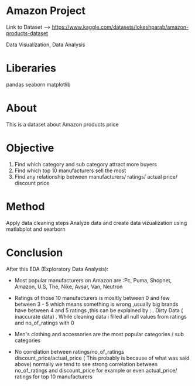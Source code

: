 # Amazon Project

Link to Dataset --> https://www.kaggle.com/datasets/lokeshparab/amazon-products-dataset

Data Visualization, Data Analysis

# Liberaries
pandas
seaborn
matplotlib

# About
This is a dataset about Amazon products price 

# Objective
1. Find which category and sub category attract more buyers
2. Find which top 10 manufacturers sell the most
3. Find any relationship between manufacturers/ ratings/ actual price/ discount price
 
# Method
Apply data cleaning steps
Analyze data and create data vizualization using matlabplot and searborn

# Conclusion
After this EDA (Exploratory Data Analysis):

* Most popular manufacturers on Amazon are :Pc, Puma, Shopnet, Amazon, U.S, The, Nike, Avsar, Van, Neutron
* Ratings of those 10 manufacturers is mosltly between 0 and few between 3 - 5  which means something is wrong ,usually big brands have between 4 and 5 ratings ,this can be explained by : 
    . Dirty Data ( inaccurate data)
    . While cleaning data i filled all null values from ratings and no_of_ratings with 0

* Men's clothing and accessories are the most popular categories / sub categories 
* No correlation between ratings/no_of_ratings discount_price/actual_price ( This probably is because of what was said above) normally we tend to see strong correlation between no_of_ratings and discount_price for example or even  actual_price/ ratings for top 10 manufacturers 

